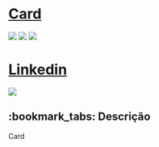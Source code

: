 <h1><a href="https://marcuslirio.github.io/Paralax/"> Card </a></h1>

<div style="display: inline_block">

<img src="https://img.shields.io/badge/html5-%23E34F26.svg?style=for-the-badge&logo=html5&logoColor=white" />
<img src="https://img.shields.io/badge/css3-%231572B6.svg?style=for-the-badge&logo=css3&logoColor=white" />
<img src="https://img.shields.io/badge/javascript-%23323330.svg?style=for-the-badge&logo=javascript&logoColor=%23F7DF1E" />
  
  
  
</div>

<div style="display: inline_block">
  
  <h1><a href="https://www.linkedin.com/in/marcus-vinicius-lirio-a61ab8202/">Linkedin</a></h1>
<a href="https://marcuslirio.github.io/Paralax/" target="_blank"><img src="https://marcuslirio.github.io/Paralax/rachel2.png" target="_blank"></a>
  
</div>

<h2>:bookmark_tabs: Descrição</h2>
<p>Card</p>
